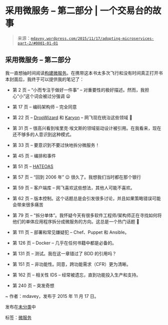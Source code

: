 <!--yml

类别：未分类

日期：2024 年 05 月 18 日 05:37:56

-->

# 采用微服务 – 第二部分 | 一个交易台的故事

> 来源：[`mdavey.wordpress.com/2015/11/17/adopting-microservices-part-2/#0001-01-01`](https://mdavey.wordpress.com/2015/11/17/adopting-microservices-part-2/#0001-01-01)

## 采用微服务 – 第二部分

我一直想抽时间阅读[构建微服务](http://www.amazon.co.uk/Building-Microservices-Sam-Newman/dp/1491950358)。在携带这本书太多次飞行和没有时间真正打开书本封面后，我终于可以提供我的笔记了：

+   第 2 页 – “小而专注于做好一件事” – 对重要性的极好描述。然而，我担心“小”这个词会被过分强调 😦

+   第 17 页 – 编码架构师 – 完全同意

+   第 22 页 – [DropWizard](http://www.dropwizard.io/0.9.1/docs/) 和 [Karyon](https://github.com/Netflix/karyon) – 网飞现在统治这些领域 🙂

+   第 31 页 – 很高兴看到埃里克·埃文斯的领域驱动设计被引用。在我看来，现在还不够多的人意识到这种模式。

+   第 33 页 – 要意识到不要过快地拆分微服务！

+   第 45 页 – 编排和事件

+   第 51 页 – [HATEOAS](https://en.wikipedia.org/wiki/HATEOAS)

+   第 57 页 – “回到 2006 年” 😉 很久了。我想我们当时都在那个银行

+   第 59 页 – 客户端库 – 网飞喜欢这些想法，其他人可能不喜欢。

+   第 62 页 – 版本控制。这个话题总是会引发很多讨论，并且如果策略错误可能会带来很多痛苦

+   第 79 页 – “拆分单体”。我怀疑今天有很多软件工程师/架构师正在寻找如何将他们的单体应用程序拆分成微服务的方向。这总是一个热门话题 🙂

+   第 111 页 – 部署和常见嫌疑犯 – Chef、Puppet 和 Ansible。

+   第 126 页 – Docker – 几乎在任何书籍中都是必备的。

+   第 131 页 – 测试。我在这一章错过了 BDD 的引用吗？

+   第 151 页 – 非功能性。同意，跨功能需求（CFR）更为清晰。

+   第 162 页 – 相关性 IDS – 经常被遗忘，直到功能投入生产和支持。

+   第 240 页 – 突发奇想

~ 作者：mdavey，发布于 2015 年 11 月 17 日。

发布在[未分类](https://mdavey.wordpress.com/category/uncategorized/)中

标签：[微服务](https://mdavey.wordpress.com/tag/microservices/)
